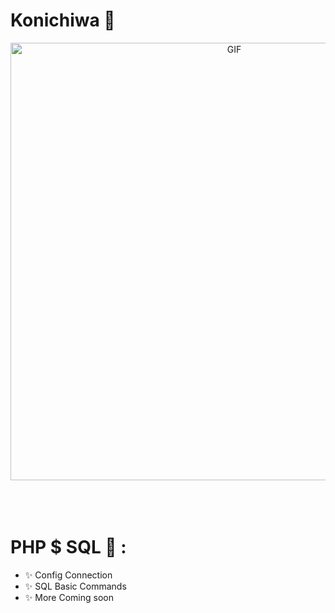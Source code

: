 # Konichiwa 👋

<div align="center">
<img hight="300" width="700" alt="GIF" align="center" src="https://github.com/Xx-Ashutosh-xX/Xx-Ashutosh-xX/blob/master/assets/208593.gif">
</div>

</br>
</br>
</br>


# PHP $ SQL  💬 :
 
- ✨ Config Connection 
- ✨ SQL Basic Commands
- ✨ More Coming soon  

</br>
</br>
</br>

